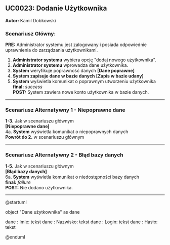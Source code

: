 ## UC0023: Dodanie Użytkownika

**Autor:** Kamil Dobkowski

### Scenariusz Główny:

**PRE:** Administrator systemu jest zalogowany i posiada odpowiednie uprawnienia do zarządzania użytkownikami.
1. **Administrator systemu** wybiera opcję "dodaj nowego użytkownika". 
2. **Administrator systemu** wprowadza dane użytkownika.  
3. **System** weryfikuje poprawność danych
**[Dane poprawne]**
4. **System zapisuje dane w bazie danych**
**[Zapis w bazie udany]**
5. **System** wyświetla komunikat o poprawnym utworzeniu użytkownika\
**final:** *success*\
**POST:** System zawiera nowe konto użytkownika w bazie danych.

---

### Scenariusz Alternatywny 1 - Niepoprawne dane

**1-3.** Jak w scenariuszu głównym\
**[Niepoprawne dane]**\
4a. **System** wyświetla komunikat o niepoprawnych danych\
**Powrót do 2.** w scenariuszu głównym

---

### Scenariusz Alternatywny 2 - Błąd bazy danych

**1-5.** Jak w scenariuszu głównym\
**[Błąd bazy danych]**\
6a. **System** wyświetla komunikat o niedostępności bazy danych\
**final:** *failure*\
**POST:** Nie dodano użytkownika.

---

@startuml

object "Dane użytkownika" as dane

dane : Imie: tekst
dane : Nazwisko: tekst
dane : Login: tekst
dane : Hasło: tekst

@enduml
